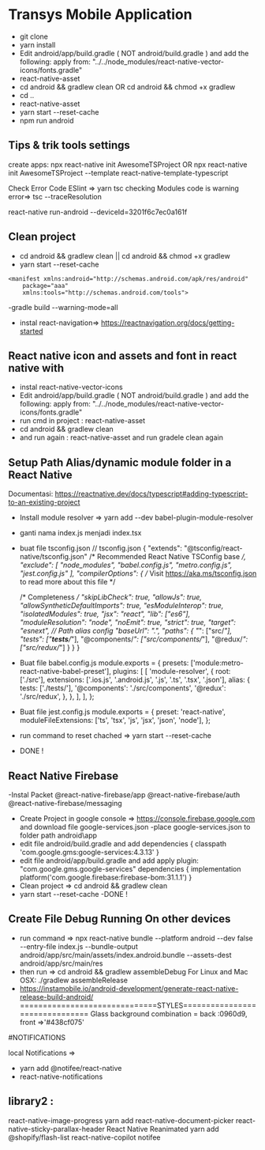 # Transys Mobile Application
- git clone 
- yarn install
- Edit android/app/build.gradle ( NOT android/build.gradle ) and add the following:
   apply from: "../../node_modules/react-native-vector-icons/fonts.gradle"
- react-native-asset
- cd android && gradlew clean OR  cd android && chmod +x gradlew
- cd ..
- react-native-asset
- yarn start --reset-cache
- npm run android



## Tips & trik tools settings

create apps:
npx react-native init AwesomeTSProject
OR
npx react-native init AwesomeTSProject --template react-native-template-typescript

Check Error Code ESlint =>    yarn tsc
checking Modules code is warning error=> tsc --traceResolution

 react-native run-android --deviceId=3201f6c7ec0a161f

## Clean project
- cd android && gradlew clean ||  cd android && chmod +x gradlew
- yarn start --reset-cache

```
<manifest xmlns:android="http://schemas.android.com/apk/res/android"
    package="aaa"
    xmlns:tools="http://schemas.android.com/tools">
```
-gradle build --warning-mode=all



- instal react-navigation=> https://reactnavigation.org/docs/getting-started

## React native icon and assets and font in react native with 
- instal react-native-vector-icons
- Edit android/app/build.gradle ( NOT android/build.gradle ) and add the following:
   apply from: "../../node_modules/react-native-vector-icons/fonts.gradle"
- run cmd in project : react-native-asset
- cd android && gradlew clean
- and run again : react-native-asset and run gradele clean again


## Setup Path Alias/dynamic module folder in a React Native
 Documentasi: https://reactnative.dev/docs/typescript#adding-typescript-to-an-existing-project

- Install module resolver => yarn add --dev babel-plugin-module-resolver
- ganti nama index.js menjadi index.tsx
- buat file tsconfig.json
 // tsconfig.json
{
  "extends": "@tsconfig/react-native/tsconfig.json" /* Recommended React Native TSConfig base */,
  "exclude": [
    "node_modules",
    "babel.config.js",
    "metro.config.js",
    "jest.config.js"
  ],
  "compilerOptions": {
    /* Visit https://aka.ms/tsconfig.json to read more about this file */

    /* Completeness */
    "skipLibCheck": true,
    "allowJs": true,
    "allowSyntheticDefaultImports": true,
    "esModuleInterop": true,
    "isolatedModules": true,
    "jsx": "react",
    "lib": ["es6"],
    "moduleResolution": "node",
    "noEmit": true,
    "strict": true,
    "target": "esnext",
    // Path alias config
    "baseUrl": ".",
    "paths": {
      "*": ["src/*"],
      "tests": ["__tests__/*"],
      "@components/*": ["src/components/*"],
      "@redux/*": ["src/redux/*"]
    }
  }
}
- Buat file babel.config.js
module.exports = {
  presets: ['module:metro-react-native-babel-preset'],
  plugins: [
    [
      'module-resolver',
      {
        root: ['./src'],
        extensions: ['.ios.js', '.android.js', '.js', '.ts', '.tsx', '.json'],
        alias: {
          tests: ['./tests/'],
          '@components': './src/components',
          '@redux': './src/redux',
        },
      },
    ],
  ],
};
- Buat file jest.config.js
	module.exports = {
  		preset: 'react-native',
  		moduleFileExtensions: ['ts', 'tsx', 'js', 'jsx', 'json', 'node'],
	};
-  run command to reset chached => yarn start --reset-cache
- DONE !

## React Native Firebase 
-Instal Packet
    @react-native-firebase/app
    @react-native-firebase/auth
    @react-native-firebase/messaging
- Create Project in google console => https://console.firebase.google.com and download file google-services.json
-place google-services.json to folder path android\app 
- edit file android/build.gradle and add 
    dependencies {
        classpath 'com.google.gms:google-services:4.3.13'
    }
- edit file android/app/build.gradle and add 
  apply plugin: "com.google.gms.google-services"
	dependencies {
    		implementation platform('com.google.firebase:firebase-bom:31.1.1')
	}
- Clean project => cd android && gradlew clean
- yarn start --reset-cache
-DONE !


## Create File Debug Running On other devices 
- run command => npx react-native bundle --platform android --dev false --entry-file index.js --bundle-output android/app/src/main/assets/index.android.bundle --assets-dest android/app/src/main/res
- then run => cd android && gradlew assembleDebug
	For Linux and Mac OSX:
	./gradlew assembleRelease
- https://instamobile.io/android-development/generate-react-native-release-build-android/
==============================STYLES===============================
Glass background combination = back :0960d9,   front =>'#438cf075'


#NOTIFICATIONS

local Notifications => 
- yarn add @notifee/react-native
- react-native-notifications


## library2 :
react-native-image-progress
yarn add react-native-document-picker
react-native-sticky-parallax-header
React Native Reanimated
yarn add @shopify/flash-list
react-native-copilot
notifee
